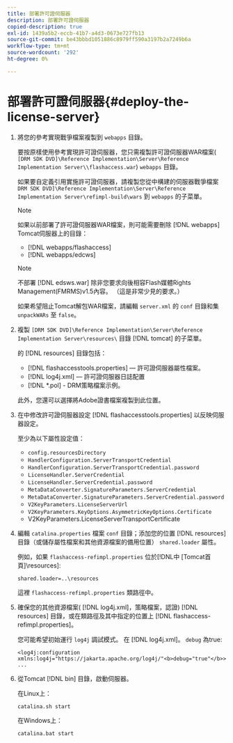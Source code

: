```yaml
---
title: 部署許可證伺服器
description: 部署許可證伺服器
copied-description: true
exl-id: 1439a5b2-eccb-41b7-a4d3-0673e727fb13
source-git-commit: be43bbbd1051886c8979ff590a3197b2a7249b6a
workflow-type: tm+mt
source-wordcount: '292'
ht-degree: 0%

---
```


# 部署許可證伺服器{#deploy-the-license-server}

1. 將您的參考實現戰爭檔案複製到 `webapps` 目錄。

   要按原樣使用參考實現許可證伺服器，您只需複製許可證伺服器WAR檔案( `[DRM SDK DVD]\Reference Implementation\Server\Reference Implementation Server\\flashaccess.war`) `webapps` 目錄。

   如果要自定義引用實施許可證伺服器，請複製您從中構建的伺服器戰爭檔案 `DRM SDK DVD]\Reference Implementation\Server\Reference Implementation Server\refimpl-build\wars` 到 `webapps` 的子菜單。

   >[!NOTE]
   >
   >如果以前部署了許可證伺服器WAR檔案，則可能需要刪除 [!DNL webapps] Tomcat伺服器上的目錄：
   >
   >* [!DNL webapps/flashaccess]
   >* [!DNL webapps/edcws]


   >[!NOTE]
   >
   >不部署 [!DNL edsws.war] 除非您要求向後相容Flash媒體Rights Management(FMRMS)v1.5內容。 （這是非常少見的要求。）
   >
   >如果希望阻止Tomcat解包WAR檔案，請編輯 `server.xml` 的 `conf` 目錄和集 `unpackWARs` 至 `false`。

1. 複製 `[DRM SDK DVD]\Reference Implementation\Server\Reference Implementation Server\resources\` 目錄 [!DNL tomcat] 的子菜單。

   的 [!DNL resources] 目錄包括：

   * [!DNL flashaccesstools.properties]  — 許可證伺服器屬性檔案。
   * [!DNL log4j.xml]  — 許可證伺服器日誌配置
   * [!DNL *.pol] - DRM策略檔案示例。

   此外，您還可以選擇將Adobe證書檔案複製到此位置。

1. 在中修改許可證伺服器設定 [!DNL flashaccesstools.properties] 以反映伺服器設定。

   至少為以下屬性設定值：

   * `config.resourcesDirectory`
   * `HandlerConfiguration.ServerTransportCredential`
   * `HandlerConfiguration.ServerTransportCredential.password`
   * `LicenseHandler.ServerCredential`
   * `LicenseHandler.ServerCredential.password`
   * `MetaDataConverter.SignatureParameters.ServerCredential`
   * `MetaDataConverter.SignatureParameters.ServerCredential.password`
   * `V2KeyParameters.LicenseServerUrl`
   * `V2KeyParameters.KeyOptions.AsymmetricKeyOptions.Certificate`
   * V2KeyParameters.LicenseServerTransportCertificate

1. 編輯 `catalina.properties` 檔案 `conf` 目錄；添加您的位置 [!DNL resources] 目錄（或儲存屬性檔案和其他資源檔案的備用位置） `shared.loader` 屬性。

   例如，如果 `flashaccess-refimpl.properties` 位於[!DNL中 [Tomcat首頁]\resources\]:

   ```
   shared.loader=..\resources
   ```

   這裡 `flashaccess-refimpl.properties` 類路徑中。
1. 確保您的其他資源檔案( [!DNL log4j.xml]，策略檔案，認證) [!DNL resources] 目錄，或在類路徑及其中指定的位置上 [!DNL flashaccess-refimpl.properties]。

   您可能希望初始運行 `log4j` 調試模式。 在 [!DNL log4j.xml]。 `debug` 為true:

   ```
   <log4j:configuration xmlns:log4j="https://jakarta.apache.org/log4j/"<b>debug="true"</b>>
   ...
   ```

1. 從Tomcat [!DNL bin] 目錄，啟動伺服器。

   在Linux上：

   ```
   catalina.sh start
   ```

   在Windows上：

   ```
   catalina.bat start
   ```
